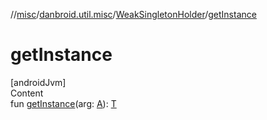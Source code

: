 //[misc](../../index.md)/[danbroid.util.misc](../index.md)/[WeakSingletonHolder](index.md)/[getInstance](get-instance.md)



# getInstance  
[androidJvm]  
Content  
fun [getInstance](get-instance.md)(arg: [A](index.md)): [T](index.md)  



